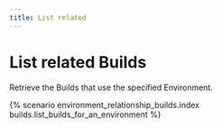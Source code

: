 ```yaml
---
title: List related
---
```


# List related Builds

Retrieve the Builds that use the specified Environment.

{% scenario environment_relationship_builds.index builds.list_builds_for_an_environment %}

